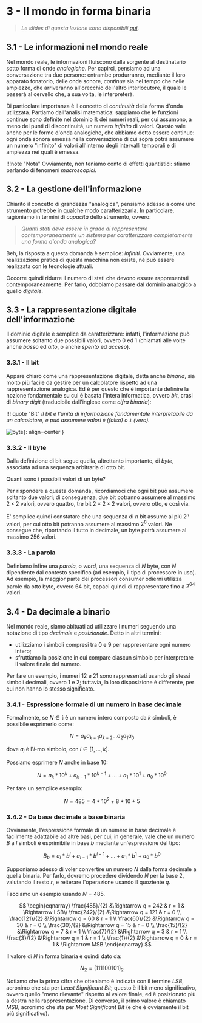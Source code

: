 # 3 - Il mondo in forma binaria

> *Le slides di questa lezione sono disponibili [qui](./slides/03%20-%20Rappresentazione%20binaria%20e%20decimale.pdf)*.

## 3.1 - Le informazioni nel mondo reale

Nel mondo reale, le informazioni fluiscono dalla sorgente al destinatario sotto forma di onde _analogiche_. Per capirci, pensiamo ad una conversazione tra due persone: entrambe produrranno, mediante il loro apparato fonatorio, delle onde sonore, _continue_ sia nel tempo che nelle ampiezze, che arriveranno all'orecchio dell'altro interlocutore, il quale le passerà al cervello che, a sua volta, le interpreterà.

Di particolare importanza è il concetto di _continuità_ della forma d'onda utilizzata. Partiamo dall'analisi matematica: sappiamo che le funzioni continue sono definite nel dominio $\mathbb{R}$ dei numeri reali, per cui assumono, a meno dei punti di discontinuità, un numero _infinito_ di valori. Questo vale anche per le forme d'onda analogiche, che abbiamo detto essere continue: ogni onda sonora emessa nella conversazione di cui sopra potrà assumere un numero "infinito" di valori all'interno degli intervalli temporali e di ampiezza nei quali è emessa.

!!!note "Nota"
Ovviamente, non teniamo conto di effetti quantistici: stiamo parlando di fenomeni _macroscopici_.

## 3.2 - La gestione dell'informazione

Chiarito il concetto di grandezza "analogica", pensiamo adesso a come uno strumento potrebbe in qualche modo caratterizzarla. In particolare, ragioniamo in termini di _capacità_ dello strumento, ovvero:

> _Quanti stati deve essere in grado di rappresentare contemporaneamente un sistema per caratterizzare completamente una forma d'onda analogica?_

Beh, la risposta a questa domanda è semplice: _infiniti_. Ovviamente, una realizzazione pratica di questa macchina non esiste, né può essere realizzata con le tecnologie attuali.

Occorre quindi ridurre il numero di stati che devono essere rappresentati contemporaneamente. Per farlo, dobbiamo passare dal dominio analogico a quello _digitale_.

## 3.3 - La rappresentazione digitale dell'informazione

Il dominio digitale è semplice da caratterizzare: infatti, l'informazione può assumere soltanto due possibili valori, ovvero $0$ ed $1$ (chiamati alle volte anche _basso_ ed _alto_, o anche _spento_ ed _acceso_).

### 3.3.1 - Il bit

Appare chiaro come una rappresentazione digitale, detta anche _binaria_, sia molto più facile da gestire per un calcolatore rispetto ad una rappresentazione analogica. Ed è per questo che è importante definire la nozione fondamentale su cui è basata l'intera informatica, ovvero _bit_, crasi di _binary digit_ (traducibile dall'inglese come _cifra binaria_):

!!! quote "Bit"
    _Il bit è l'unità di informazione fondamentale interpretabile da un calcolatore, e può assumere valori `0` (falso) o `1` (vero)._

![byte](../../assets/images/04_rappresentazione/byte.png){: align=center }

### 3.3.2 - Il byte

Dalla definizione di bit segue quella, altrettanto importante, di _byte_, associata ad una sequenza arbitraria di otto bit.

Quanti sono i possibili valori di un byte?

Per rispondere a questa domanda, ricordiamoci che ogni bit può assumere soltanto due valori; di conseguenza, due bit potranno assumere al massimo $2 \times 2$ valori, ovvero quattro, tre bit $2 \times 2 \times 2$ valori, ovvero otto, e così via.

E' semplice quindi constatare che una sequenza di $n$ bit assume al più $2^n$ valori, per cui otto bit potranno assumere al massimo $2^8$ valori. Ne consegue che, riportando il tutto in decimale, un byte potrà assumere al massimo 256 valori.

### 3.3.3 - La parola

Definiamo infine una _parola_, o _word_, una sequenza di $N$ byte, con $N$ dipendente dal contesto specifico (ad esempio, il tipo di processore in uso). Ad esempio, la maggior parte dei processori consumer odierni utilizza parole da otto byte, ovvero 64 bit, capaci quindi di rappresentare fino a $2^64$ valori.

## 3.4 - Da decimale a binario

Nel mondo reale, siamo abituati ad utilizzare i numeri seguendo una notazione di tipo _decimale_ e _posizionale_. Detto in altri termini:

- utilizziamo i simboli compresi tra $0$ e $9$ per rappresentare ogni numero intero;
- sfruttiamo la posizione in cui compare ciascun simbolo per interpretare il valore finale del numero.

Per fare un esempio, i numeri $12$ e $21$ sono rappresentati usando gli stessi simboli decimali, ovvero $1$ e $2$; tuttavia, la loro disposizione è differente, per cui non hanno lo stesso significato.

### 3.4.1 - Espressione formale di un numero in base decimale

Formalmente, se $N \in \mathbb{i}$ è un numero intero composto da $k$ simboli, è possibile esprimerlo come:

$$
N = a_k a_{k-1} a_{k-2} \ldots a_2 a_1 a_0
$$

dove $a_i$ è l'$i$-mo simbolo, con $i \in [1, \ldots, k]$.

Possiamo esprimere $N$ anche in base $10$:

$$
N = a_k * 10^k + a_{k-1} * 10^{k-1} + \ldots + a_1 * 10^1 + a_0 * 10^0
$$

Per fare un semplice esempio:

$$
N = 485 = 4 * 10^2 + 8 * 10 + 5
$$

### 3.4.2 - Da base decimale a base binaria

Ovviamente, l'espressione formale di un numero in base decimale è facilmente adattabile ad altre basi, per cui, in generale, vale che un numero $B$ a $l$ simboli è esprimibile in base $b$ mediante un'espressione del tipo:

$$
B_{b} = a_l * b^l + a_{l-1} * b^{l-1} + \ldots + a_1 * b^1 + a_0 * b^0
$$

Supponiamo adesso di voler convertire un numero $N$ dalla forma decimale a quella binaria. Per farlo, dovremo procedere dividendo $N$ per la base $2$, valutando il resto $r$, e reiterare l'operazione usando il quoziente $q$.

Facciamo un esempio usando $N = 485$.

$$
\begin{eqnarray}
\frac{485}/{2} &\Rightarrow q = 242 & r = 1 & \Rightarrow LSB\\
\frac{242}/{2} &\Rightarrow q = 121 & r = 0 \\
\frac{121}/{2} &\Rightarrow q = 60 & r = 1 \\
\frac{60}/{2} &\Rightarrow q = 30 & r = 0 \\
\frac{30}/{2} &\Rightarrow q = 15 & r = 0 \\
\frac{15}/{2} &\Rightarrow q = 7 & r = 1 \\
\frac{7}/{2} &\Rightarrow q = 3 & r = 1 \\
\frac{3}/{2} &\Rightarrow q = 1 & r = 1 \\
\frac{1}/{2} &\Rightarrow q = 0 & r = 1 & \Rightarrow MSB
\end{eqnarray}
$$

Il valore di $N$ in forma binaria è quindi dato da:

$$
N_{2} = (111100101)_2
$$

Notiamo che la prima cifra che otteniamo è indicata con il termine _LSB_, acronimo che sta per _Least Significant Bit_; questo è il bit meno significativo, ovvero quello "meno rilevante" rispetto al valore finale, ed è posizionato più a destra nella rappresentazione. Di converso, il primo valore è chiamato _MSB_, acronimo che sta per _Most Significant Bit_ (e che è ovviamente il bit più significativo).
